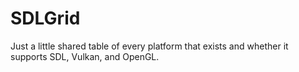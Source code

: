 # SDLGrid
Just a little shared table of every platform that exists and whether it supports SDL, Vulkan, and OpenGL.
